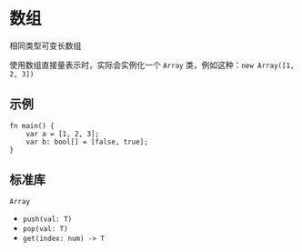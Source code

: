 # 数组

相同类型可变长数组

使用数组直接量表示时，实际会实例化一个 `Array` 类，例如这种：`new Array([1, 2, 3])`

## 示例
```
fn main() {
    var a = [1, 2, 3];
    var b: bool[] = [false, true];
}
```

## 标准库
`Array`
- `push(val: T)`
- `pop(val: T)`
- `get(index: num) -> T`